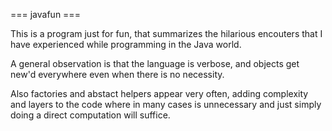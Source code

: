 === javafun ===

This is a program just for fun, that summarizes the hilarious encouters that I have experienced while programming in the Java world.

A general observation is that the language is verbose, and objects get new'd everywhere even when there is no necessity.

Also factories and abstact helpers appear very often, adding complexity and layers to the code where in many cases is unnecessary and just simply doing a direct computation will suffice.

